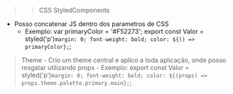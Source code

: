 >>CSS
> StyledComponents

  - Posso concatenar JS dentro dos parametros de CSS
    - Exemplo:
      var primaryColor = '#F52273';
      export const Valor = styled('p')`
        margin: 0;
        font-weight: bold;
        color: ${() => primaryColor};
      `;

> Theme
    - Crio um theme central e aplico a toda aplicação, onde posso resgatar utilizando props
        - Exemplo:
            export const Valor = styled('p')`
                margin: 0;
                font-weight: bold;
                color: ${(props) => props.theme.palette.primary.main};
            `;